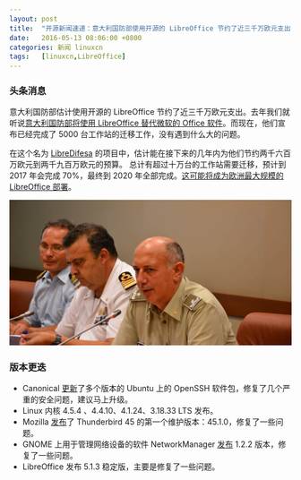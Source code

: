 ```yaml
---
layout: post
title:	"开源新闻速递：意大利国防部使用开源的 LibreOffice 节约了近三千万欧元支出"
date:	2016-05-13 08:06:00 +0800 
categories:	新闻 linuxcn 
tags:	[linuxcn,LibreOffice]
---
```



### 头条消息


意大利国防部估计使用开源的 LibreOffice 节约了近三千万欧元支出。去年我们就听说[意大利国防部将使用 LibreOffice 替代微软的 Office 软件](/article-6237-1.html)。而现在，他们宣布已经完成了 5000 台工作站的迁移工作，没有遇到什么大的问题。


在这个名为 [LibreDifesa](http://www.techeconomy.it/open4business/libredifesa/) 的项目中，估计能在接下来的几年内为他们节约两千六百万欧元到两千九百万欧元的预算。 总计有超过十万台的工作站需要迁移，预计到 2017 年会完成 70%，最终到 2020 年全部完成。[这可能将成为欧洲最大规模的 LibreOffice 部署](https://joinup.ec.europa.eu/community/osor/news/italian-military-save-26-29-million-euro-migrating-libreoffice)。


![](/Asserts/Images/album/201605/13/065434n713pi0wm1f7xhil.jpg)


### 版本更迭


* Canonical [更新](http://www.ubuntu.com/usn/usn-2966-1/)了多个版本的 Ubuntu 上的 OpenSSH 软件包，修复了几个严重的安全问题，建议马上升级。
* Linux 内核 4.5.4 、4.4.10、4.1.24、3.18.33 LTS 发布。
* Mozilla [发布](https://www.mozilla.org/en-US/thunderbird/45.1.0/releasenotes/)了 Thunderbird 45 的第一个维护版本：45.1.0，修复了一些问题。
* GNOME 上用于管理网络设备的软件 NetworkManager [发布](https://mail.gnome.org/archives/release-team/2016-May/msg00011.html) 1.2.2 版本，修复了一些问题。
* LibreOffice 发布 5.1.3 稳定版，主要是修复了一些问题。
